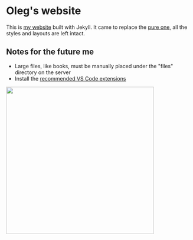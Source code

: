 # Oleg's website
This is [my website](https://radiokot.com.ua) built with Jekyll. It came to replace the [pure one](https://github.com/Radiokot/website-pure), all the styles and layouts are left intact.

## Notes for the future me
- Large files, like books, must be manually placed under the "files" directory on the server
- Install the [recommended VS Code extensions](https://code.visualstudio.com/docs/editor/extension-marketplace#_recommended-extensions) 

<img src="https://radiokot.com.ua/assets/img/og-image.jpg" width="400" />
